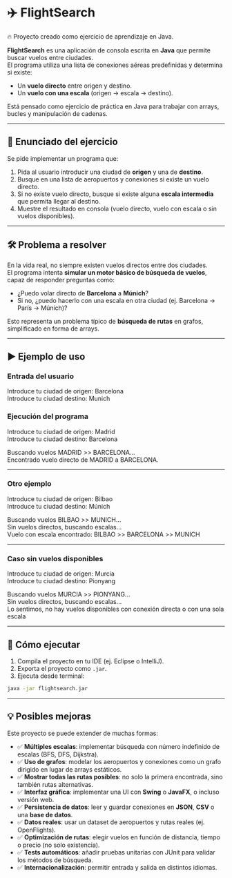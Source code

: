 # ✈️ FlightSearch 
🔥 Proyecto creado como ejercicio de aprendizaje en Java.

**FlightSearch** es una aplicación de consola escrita en **Java** que permite buscar vuelos entre ciudades.  
El programa utiliza una lista de conexiones aéreas predefinidas y determina si existe:

- Un **vuelo directo** entre origen y destino.  
- Un **vuelo con una escala** (origen → escala → destino).  

Está pensado como ejercicio de práctica en Java para trabajar con arrays, bucles y manipulación de cadenas.

---

## 📖 Enunciado del ejercicio

Se pide implementar un programa que:

1. Pida al usuario introducir una ciudad de **origen** y una de **destino**.  
2. Busque en una lista de aeropuertos y conexiones si existe un vuelo directo.  
3. Si no existe vuelo directo, busque si existe alguna **escala intermedia** que permita llegar al destino.  
4. Muestre el resultado en consola (vuelo directo, vuelo con escala o sin vuelos disponibles).

---

## 🛠️ Problema a resolver

En la vida real, no siempre existen vuelos directos entre dos ciudades.  
El programa intenta **simular un motor básico de búsqueda de vuelos**, capaz de responder preguntas como:

- ¿Puedo volar directo de **Barcelona** a **Múnich**?  
- Si no, ¿puedo hacerlo con una escala en otra ciudad (ej. Barcelona → París → Múnich)?  

Esto representa un problema típico de **búsqueda de rutas** en grafos, simplificado en forma de arrays.

---

## ▶️ Ejemplo de uso

### Entrada del usuario
Introduce tu ciudad de origen: Barcelona    
Introduce tu ciudad destino: Munich    

### Ejecución del programa
Introduce tu ciudad de origen: Madrid  
Introduce tu ciudad destino: Barcelona  
  
Buscando vuelos MADRID >> BARCELONA...  
Encontrado vuelo directo de MADRID a BARCELONA.  

---

### Otro ejemplo
Introduce tu ciudad de origen: Bilbao  
Introduce tu ciudad destino: Múnich  
  
Buscando vuelos BILBAO >> MUNICH...  
Sin vuelos directos, buscando escalas...  
Vuelo con escala encontrado: BILBAO >> BARCELONA >> MUNICH    

---

### Caso sin vuelos disponibles
Introduce tu ciudad de origen: Murcia  
Introduce tu ciudad destino: Pionyang  
  
Buscando vuelos MURCIA >> PIONYANG...  
Sin vuelos directos, buscando escalas...  
Lo sentimos, no hay vuelos disponibles con conexión directa o con una sola escala   

---

## 🚀 Cómo ejecutar

1. Compila el proyecto en tu IDE (ej. Eclipse o IntelliJ).  
2. Exporta el proyecto como `.jar`.  
3. Ejecuta desde terminal: 
 ```bash
java -jar flightsearch.jar
```

---

## 💡 Posibles mejoras

Este proyecto se puede extender de muchas formas:

- ✅ **Múltiples escalas**: implementar búsqueda con número indefinido de escalas (BFS, DFS, Dijkstra).  
- ✅ **Uso de grafos**: modelar los aeropuertos y conexiones como un grafo dirigido en lugar de arrays estáticos.  
- ✅ **Mostrar todas las rutas posibles**: no solo la primera encontrada, sino también rutas alternativas.  
- ✅ **Interfaz gráfica**: implementar una UI con **Swing** o **JavaFX**, o incluso versión web.  
- ✅ **Persistencia de datos**: leer y guardar conexiones en **JSON**, **CSV** o una **base de datos**.  
- ✅ **Datos reales**: usar un dataset de aeropuertos y rutas reales (ej. OpenFlights).  
- ✅ **Optimización de rutas**: elegir vuelos en función de distancia, tiempo o precio (no solo existencia).  
- ✅ **Tests automáticos**: añadir pruebas unitarias con JUnit para validar los métodos de búsqueda.  
- ✅ **Internacionalización**: permitir entrada y salida en distintos idiomas.  




